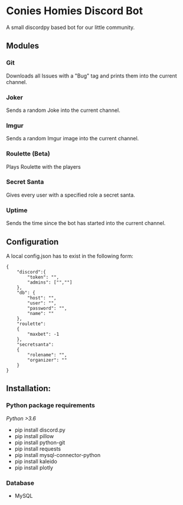# Conies Homies Discord Bot
A small discordpy based bot for our little community.

## Modules
### Git
Downloads all Issues with a "Bug" tag and prints them into the current channel.
### Joker
Sends a random Joke into the current channel.
### Imgur
Sends a random Imgur image into the current channel.
### Roulette (Beta)
Plays Roulette with the players
### Secret Santa
Gives every user with a specified role a secret santa.
### Uptime
Sends the time since the bot has started into the current channel.

## Configuration
A local config.json has to exist in the following form:
```
{
    "discord":{
        "token": "",
        "admins": ["",""]
    },
    "db": {
        "host": "",
        "user": "",
        "password": "",
        "name": ""
    },
    "roulette":
    {
        "maxbet": -1
    },
    "secretsanta":
    {
        "rolename": "",
	    "organizer": ""
    }
}
```
## Installation:
### Python package requirements
*Python >3.6*
- pip install discord.py
- pip install pillow
- pip install python-git
- pip install requests
- pip install mysql-connector-python
- pip install kaleido
- pip install plotly

### Database
- MySQL
